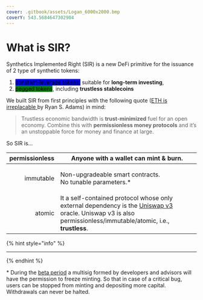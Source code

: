 ```yaml
---
cover: .gitbook/assets/Logan_6000x2000.bmp
coverY: 543.5684647302904
---
```


# What is SIR?

Synthetics Implemented Right (SIR) is a new DeFi primitive for the issuance of 2 type of synthetic tokens:

1. <mark style="background-color:blue;">constant-leverage tokens,</mark> suitable for **long-term investing**,
2. <mark style="background-color:green;">pegged tokens</mark>, including **trustless stablecoins**

We built SIR from first principles with the following quote ([ETH is irreplacable ](https://newsletter.banklesshq.com/p/eth-is-irreplaceable#%C2%A7eyes-on-the-prize)by Ryan S. Adams) in mind:

> Trustless economic bandwidth is **trust-minimized** fuel for an open economy. Combine this with **permissionless money protocols** and it’s an unstoppable force for money and finance at large.

So SIR is...

| permissionless | Anyone with a wallet can mint & burn.                                                                                                                                                  |
| -------------: | -------------------------------------------------------------------------------------------------------------------------------------------------------------------------------------- |
|      immutable | <p>Non-upgradeable smart contracts.<br>No tunable parameters.*</p>                                                                                                                     |
|         atomic | It a self-contained protocol whose only external dependency is the [Uniswap v3](https://uniswap.org/) oracle. Uniswap v3 is also permissionless/immutable/atomic, i.e., **trustless**. |

{% hint style="info" %}
***
{% endhint %}

\* During the [beta period](the-protocol/beta-period.md) a multisig formed by developers and advisors will have the permission to freeze minting. So that in case of a critical bug, users can be stopped from minting and depositing more capital. Withdrawals can never be halted.

